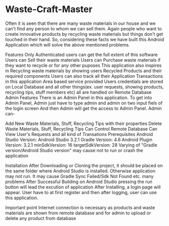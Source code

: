 # Waste-Craft-Master


Often it is seen that there are many waste materials in our house and we can't find any person to whom we can sell them. Again people who want to create innovative products by recycling waste materials but things don't get touched in their hand. So, considering these facts we have built this Android Application which will solve the above mentioned problems.

Features
Only Authenticated users can get the full extent of this software
Users can Sell their waste materials
Users can Purchase waste materials if they want to recycle or for any other puposes
This application also inspires in Recycling waste materials by showing users Recycled Products and their required components
Users can also track all their Application Transactions in this application
Area based service provided
Users credentials are stored on Local Database and all other things(ex. user requests, showing products, recycling tips, stuff members etc) all are handled on Remote Database
Admin Features
There is an Admin Panel in this application. To get into Admin Panel, Admin just have to type admin and admin on two input fiels of the login screen
And then Admin will get the access to Admin Panel.
Admin can-

Add New Waste Materials, Stuff, Recycling Tips with their properties
Delete Waste Materials, Stuff, Recycling Tips
Can Control Remote Database
Can View User's Requests and all kind of Transations
Prerequisites
Android Studio Version: Android Studio 3.2.1
Gradle Version: 4.6
Android Plugin Version: 3.2.1
minSdkVersion: 16
targetSdkVersion: 28
Varying of "Gradle version/Android Studio version" may cause not to run or crash the application

Installation
After Downloading or Cloning the project, it should be placed on the same folder where Android Studio is installed.
Otherwise application may not run. It may cause Gradle Sync Failed/Sdk Not Found etc. many problems
After Successful Building on Android Studio pressing the run button will lead the excution of application
After Installing, a login page will appear. User have to at first register and then after logging, user can use this application.


Important point
Internet connection is necessary as products and waste materials are shown from remote database and for admin to upload or delete any product from database
